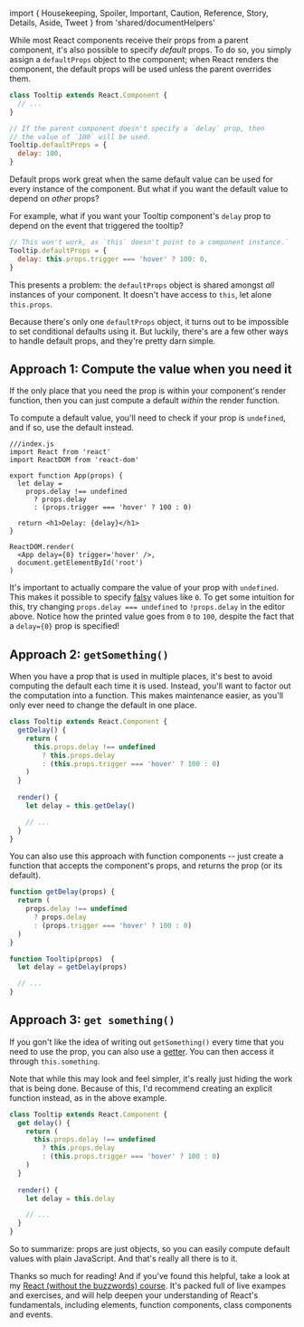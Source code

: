 import { Housekeeping, Spoiler, Important, Caution, Reference, Story, Details, Aside, Tweet } from 'shared/documentHelpers'

While most React components receive their props from a parent component, it's also possible to specify *default* props. To do so, you simply assign a `defaultProps` object to the component; when React renders the component, the default props will be used unless the parent overrides them.

```jsx
class Tooltip extends React.Component {
  // ...
}

// If the parent component doesn't specify a `delay` prop, then
// the value of `100` will be used.
Tooltip.defaultProps = {
  delay: 100,
}
```

Default props work great when the same default value can be used for every instance of the component. But what if you want the default value to depend on *other* props?

For example, what if you want your Tooltip component's `delay` prop to depend on the event that triggered the tooltip?

```jsx
// This won't work, as `this` doesn't point to a component instance.`
Tooltip.defaultProps = {
  delay: this.props.trigger === 'hover' ? 100: 0,
}
```

This presents a problem: the `defaultProps` object is shared amongst *all* instances of your component. It doesn't have access to `this`, let alone `this.props`.

Because there's only one `defaultProps` object, it turns out to be impossible to set conditional defaults using it. But luckily, there's are a few other ways to handle default props, and they're pretty darn simple.


## Approach 1: Compute the value when you need it

If the only place that you need the prop is within your component's render function, then you can just compute a default *within* the render function. 

To compute a default value, you'll need to check if your prop is `undefined`, and if so, use the default instead.

```jsx{unpersisted}
///index.js
import React from 'react'
import ReactDOM from 'react-dom'

export function App(props) {
  let delay = 
    props.delay !== undefined
      ? props.delay
      : (props.trigger === 'hover' ? 100 : 0)
  
  return <h1>Delay: {delay}</h1>
}

ReactDOM.render(
  <App delay={0} trigger='hover' />,
  document.getElementById('root')
)
```

It's important to actually compare the value of your prop with `undefined`. This makes it possible to specify [falsy](/articles/truthy-equality-coercion-in-javascript/) values like `0`. To get some intuition for this, try changing `props.delay === undefined` to `!props.delay` in the editor above. Notice how the printed value goes from `0` to `100`, despite the fact that a `delay={0}` prop is specified!


## Approach 2: `getSomething()`

When you have a prop that is used in multiple places, it's best to avoid computing the default each time it is used. Instead, you'll want to factor out the computation into a function. This makes maintenance easier, as you'll only ever need to change the default in one place.

```jsx
class Tooltip extends React.Component {
  getDelay() {
    return (
      this.props.delay !== undefined
        ? this.props.delay
        : (this.props.trigger === 'hover' ? 100 : 0)
    )
  }
  
  render() {
    let delay = this.getDelay()

    // ...
  }
}
```

You can also use this approach with function components -- just create a function that accepts the component's props, and returns the prop (or its default).

```jsx
function getDelay(props) {
  return (
    props.delay !== undefined
      ? props.delay
      : (props.trigger === 'hover' ? 100 : 0) 
  )
}

function Tooltip(props)  {
  let delay = getDelay(props)

  // ...
}
```


## Approach 3: `get something()`

If you gon't like the idea of writing out `getSomething()` every time that you need to use the prop, you can also use a [getter](https://developer.mozilla.org/en-US/docs/Web/JavaScript/Reference/Functions/get). You can then access it through `this.something`.

Note that while this may look and feel simpler, it's really just hiding the work that is being done. Because of this, I'd recommend creating an explicit function instead, as in the above example.

```jsx
class Tooltip extends React.Component {
  get delay() {
    return (
      this.props.delay !== undefined
        ? this.props.delay
        : (this.props.trigger === 'hover' ? 100 : 0)
    )
  }
  
  render() {
    let delay = this.delay

    // ...
  }
}
```

So to summarize: props are just objects, so you can easily compute default values with plain JavaScript. And that's really all there is to it.

Thanks so much for reading! And if you've found this helpful, take a look at my [React (without the buzzwords) course](/courses/learn-raw-react/). It's packed full of live exampes and exercises, and will help deepen your understanding of React's fundamentals, including elements, function components, class components and events.

